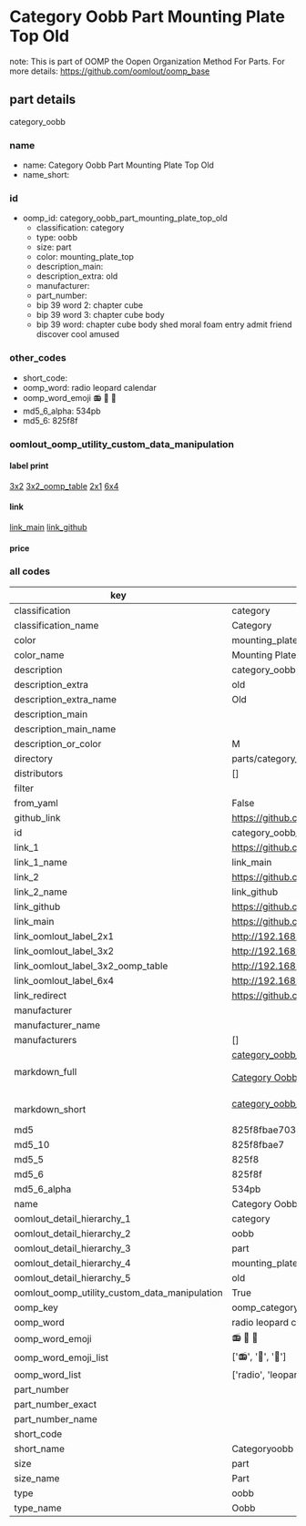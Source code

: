 # Category Oobb Part Mounting Plate Top Old  

note: This is part of OOMP the Oopen Organization Method For Parts. For more details: https://github.com/oomlout/oomp_base

##  part details
  



category_oobb



### name
* name: Category Oobb Part Mounting Plate Top Old
* name_short: 
### id
* oomp_id: category_oobb_part_mounting_plate_top_old
  * classification: category
  * type: oobb
  * size: part
  * color: mounting_plate_top
  * description_main: 
  * description_extra: old
  * manufacturer: 
  * part_number: 
  * bip 39 word 2: chapter cube
  * bip 39 word 3: chapter cube body
  * bip 39 word: chapter cube body shed moral foam entry admit friend discover cool amused

### other_codes
* short_code: 
* oomp_word: radio leopard calendar
* oomp_word_emoji :radio: :leopard: :calendar:
* md5_6_alpha: 534pb
* md5_6: 825f8f






### oomlout_oomp_utility_custom_data_manipulation
#### label print
[3x2](http://192.168.1.245:1112/?label=oomp%20534pb)
[3x2_oomp_table](http://192.168.1.108:1112/?label=oomp%20534pb)
[2x1](http://192.168.1.242:1112/?label=oomp%20534pb)
[6x4](http://192.168.1.55:1112/?label=oomp%20534pb)    

#### link

[link_main](https://github.com/oomlout/oomlout_oomp_version_1_messy/tree/main/parts/category_oobb_part_mounting_plate_top_old) [link_github](https://github.com/oomlout/oomlout_oomp_version_1_messy/tree/main/parts/category_oobb_part_mounting_plate_top_old)                             

#### price







### all codes 
| key | value |  
| --- | --- |  
| classification | category |  
| classification_name | Category |  
| color | mounting_plate_top |  
| color_name | Mounting Plate Top |  
| description | category_oobb |  
| description_extra | old |  
| description_extra_name | Old |  
| description_main |  |  
| description_main_name |  |  
| description_or_color | M  |  
| directory | parts/category_oobb_part_mounting_plate_top_old |  
| distributors | [] |  
| filter |  |  
| from_yaml | False |  
| github_link | https://github.com/oomlout/oomlout_oomp_part_src/tree/main/parts/category_oobb_part_mounting_plate_top_old |  
| id | category_oobb_part_mounting_plate_top_old |  
| link_1 | https://github.com/oomlout/oomlout_oomp_version_1_messy/tree/main/parts/category_oobb_part_mounting_plate_top_old |  
| link_1_name | link_main |  
| link_2 | https://github.com/oomlout/oomlout_oomp_version_1_messy/tree/main/parts/category_oobb_part_mounting_plate_top_old |  
| link_2_name | link_github |  
| link_github | https://github.com/oomlout/oomlout_oomp_version_1_messy/tree/main/parts/category_oobb_part_mounting_plate_top_old |  
| link_main | https://github.com/oomlout/oomlout_oomp_version_1_messy/tree/main/parts/category_oobb_part_mounting_plate_top_old |  
| link_oomlout_label_2x1 | http://192.168.1.242:1112/?label=oomp%20534pb |  
| link_oomlout_label_3x2 | http://192.168.1.245:1112/?label=oomp%20534pb |  
| link_oomlout_label_3x2_oomp_table | http://192.168.1.108:1112/?label=oomp%20534pb |  
| link_oomlout_label_6x4 | http://192.168.1.55:1112/?label=oomp%20534pb |  
| link_redirect | https://github.com/oomlout/oomlout_oomp_version_1_messy/tree/main/parts/category_oobb_part_mounting_plate_top_old |  
| manufacturer |  |  
| manufacturer_name |  |  
| manufacturers | [] |  
| markdown_full | [category_oobb_part_mounting_plate_top_old](none)<br>[](none)<br>[Category Oobb Part Mounting Plate Top Old](none)<br><br> |  
| markdown_short | [category_oobb_part_mounting_plate_top_old](none)<br><br> |  
| md5 | 825f8fbae703a9756847dc5431cd5933 |  
| md5_10 | 825f8fbae7 |  
| md5_5 | 825f8 |  
| md5_6 | 825f8f |  
| md5_6_alpha | 534pb |  
| name | Category Oobb Part Mounting Plate Top Old |  
| oomlout_detail_hierarchy_1 | category |  
| oomlout_detail_hierarchy_2 | oobb |  
| oomlout_detail_hierarchy_3 | part |  
| oomlout_detail_hierarchy_4 | mounting_plate_top |  
| oomlout_detail_hierarchy_5 | old |  
| oomlout_oomp_utility_custom_data_manipulation | True |  
| oomp_key | oomp_category_oobb_part_mounting_plate_top_old |  
| oomp_word | radio leopard calendar |  
| oomp_word_emoji | :radio: :leopard: :calendar: |  
| oomp_word_emoji_list | [':radio:', ':leopard:', ':calendar:'] |  
| oomp_word_list | ['radio', 'leopard', 'calendar'] |  
| part_number |  |  
| part_number_exact |  |  
| part_number_name |  |  
| short_code |  |  
| short_name | Categoryoobb |  
| size | part |  
| size_name | Part |  
| type | oobb |  
| type_name | Oobb |  
